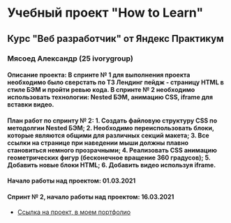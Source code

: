 # Учебный проект "How to Learn"

## Курс "Веб разработчик" от Яндекс Практикум

### Мясоед Александр (25 ivorygroup)

#### Описание проекта: В спринте № 1 для выполнения проекта необходимо было сверстать по ТЗ Лендинг пейдж - страницу HTML в стиле БЭМ и пройти ревью кода. В спринте № 2 необходимо использовать технологии: Nested БЭМ, анимацию CSS, iframe для вставки видео.

#### План работ по спринту № 2: 1. Создать файловую структуру CSS по методолгии Nested БЭМ; 2. Необходимо  переиспользовать блоки, которые являются общими для различных секций макета; 3. Все ссылки на странице при наведении мыши должны плавно становиться немного прозрачными; 4. Реализовать CSS анимацию геометрических фигур (бесконечное вращение 360 градусов); 5. Добавить новые блоки HTML; 6. Добавить видео используя iframe.

#### Начало работы над проектом: 01.03.2021

#### Спринт № 2, начало работы над проектом: 16.03.2021

* [Ссылка на проект, в моем портфолио](https://alexproit.ru/portfolio/how-to-learn/)
